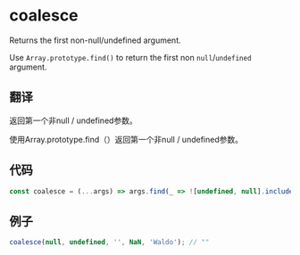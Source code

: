 # coalesce

Returns the first non-null/undefined argument.

Use `Array.prototype.find()` to return the first non `null`/`undefined` argument.

## 翻译

返回第一个非null / undefined参数。

使用Array.prototype.find（）返回第一个非null / undefined参数。

## 代码

```js
const coalesce = (...args) => args.find(_ => ![undefined, null].includes(_));
```

## 例子

```js
coalesce(null, undefined, '', NaN, 'Waldo'); // ""
```
